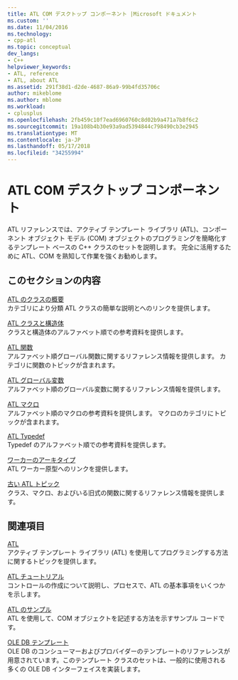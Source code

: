 ```yaml
---
title: ATL COM デスクトップ コンポーネント |Microsoft ドキュメント
ms.custom: ''
ms.date: 11/04/2016
ms.technology:
- cpp-atl
ms.topic: conceptual
dev_langs:
- C++
helpviewer_keywords:
- ATL, reference
- ATL, about ATL
ms.assetid: 291f38d1-d2de-4687-86a9-99b4fd35706c
author: mikeblome
ms.author: mblome
ms.workload:
- cplusplus
ms.openlocfilehash: 2fb459c10f7ead6960760c8d02b9a471a7b8f6c2
ms.sourcegitcommit: 19a108b4b30e93a9ad5394844c798490cb3e2945
ms.translationtype: MT
ms.contentlocale: ja-JP
ms.lasthandoff: 05/17/2018
ms.locfileid: "34255994"
---
```

# <a name="atl-com-desktop-components"></a>ATL COM デスクトップ コンポーネント
ATL リファレンスでは、アクティブ テンプレート ライブラリ (ATL)、コンポーネント オブジェクト モデル (COM) オブジェクトのプログラミングを簡略化するテンプレート ベースの C++ クラスのセットを説明します。 完全に活用するために ATL、COM を熟知して作業を強くお勧めします。  
  
## <a name="in-this-section"></a>このセクションの内容  
 [ATL のクラスの概要](../atl/atl-class-overview.md)  
 カテゴリにより分類 ATL クラスの簡単な説明とへのリンクを提供します。  
  
 [ATL クラスと構造体](../atl/reference/atl-classes.md)  
 クラスと構造体のアルファベット順での参考資料を提供します。  
  
 [ATL 関数](../atl/reference/atl-functions.md)  
 アルファベット順グローバル関数に関するリファレンス情報を提供します。 カテゴリに関数のトピックが含まれます。  
  
 [ATL グローバル変数](../atl/reference/atl-global-variables.md)  
 アルファベット順のグローバル変数に関するリファレンス情報を提供します。  
  
 [ATL マクロ](../atl/reference/atl-macros.md)  
 アルファベット順のマクロの参考資料を提供します。 マクロのカテゴリにトピックが含まれます。  
  
 [ATL Typedef](../atl/reference/atl-typedefs.md)  
 Typedef のアルファベット順での参考資料を提供します。  
  
 [ワーカーのアーキタイプ](../atl/reference/worker-archetype.md)  
 ATL ワーカー原型へのリンクを提供します。  
  
 [古い ATL トピック](http://msdn.microsoft.com/en-us/7af0223d-148e-4a4c-bf9c-3e916a3b67ec)  
 クラス、マクロ、およびいる旧式の関数に関するリファレンス情報を提供します。  
  
## <a name="related-sections"></a>関連項目  
 [ATL](../atl/active-template-library-atl-concepts.md)  
 アクティブ テンプレート ライブラリ (ATL) を使用してプログラミングする方法に関するトピックを提供します。  
  
 [ATL チュートリアル](../atl/active-template-library-atl-tutorial.md)  
 コントロールの作成について説明し、プロセスで、ATL の基本事項をいくつかを示します。  
  
 [ATL のサンプル](../visual-cpp-samples.md)  
 ATL を使用して、COM オブジェクトを記述する方法を示すサンプル コードです。  
  
 [OLE DB テンプレート](../data/oledb/ole-db-templates.md)  
 OLE DB のコンシューマーおよびプロバイダーのテンプレートのリファレンスが用意されています。このテンプレート クラスのセットは、一般的に使用される多くの OLE DB インターフェイスを実装します。  
